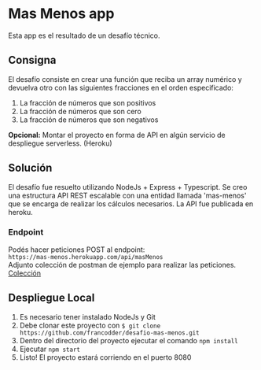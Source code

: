 # Mas Menos app
Esta app es el resultado de un desafío técnico.

## Consigna
El desafío consiste en crear una función que reciba un array numérico y devuelva otro con las siguientes fracciones en el orden especificado:
1. La fracción de números que son positivos
2. La fracción de números que son cero
3. La fracción de números que son negativos

**Opcional:** Montar el proyecto en forma de API en algún servicio de despliegue serverless. (Heroku)

## Solución
El desafío fue resuelto utilizando NodeJs + Express + Typescript. Se creo una estructura API REST escalable con una entidad llamada 'mas-menos' que se encarga de realizar los cálculos necesarios. La API fue publicada en heroku.

### Endpoint
Podés hacer peticiones POST al endpoint: <br/>
`https://mas-menos.herokuapp.com/api/masMenos` <br/>
Adjunto colección de postman de ejemplo para realizar las peticiones. <a href="https://www.mediafire.com/file/t9oc3316hzcwohc/Mas_Menos.postman_collection.json/file" target="_blank">Colección</a>

## Despliegue Local
1. Es necesario tener instalado NodeJs y Git
2. Debe clonar este proyecto con `$ git clone https://github.com/francodder/desafio-mas-menos.git`
3. Dentro del directorio del proyecto ejecutar el comando `npm install`
4. Ejecutar `npm start`
5. Listo! El proyecto estará corriendo en el puerto 8080

